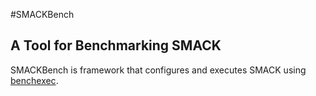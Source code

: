 #SMACKBench
## A Tool for Benchmarking SMACK

SMACKBench is framework that configures and executes SMACK using 
[benchexec](https://github.com/sosy-lab/benchexec).

